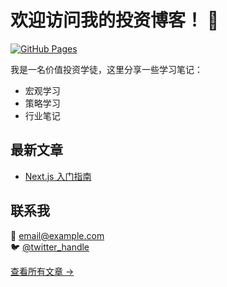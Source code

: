 # 欢迎访问我的投资博客！ 👋

[![GitHub Pages](https://img.shields.io/badge/GitHub-Pages-brightgreen)](https://pages.github.com)

我是一名价值投资学徒，这里分享一些学习笔记：
- 宏观学习
- 策略学习
- 行业笔记

## 最新文章
- [Next.js 入门指南](/posts/nextjs-guide)

## 联系我
📧 email@example.com  
🐦 [@twitter_handle](https://twitter.com/yourhandle)

[查看所有文章 →](/archive)
